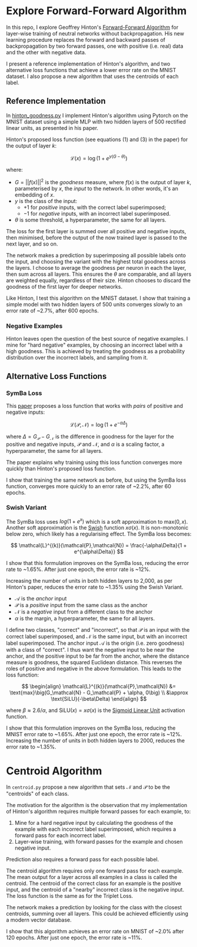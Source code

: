 # Explore Forward-Forward Algorithm

In this repo, I explore Geoffrey Hinton's [Forward-Forward Algorithm](https://arxiv.org/abs/2212.13345) for layer-wise training of neutral networks without backpropagation. His new learning procedure replaces the forward and backward passes of backpropagation by two forward passes, one with positive (i.e. real) data and the other with negative data.

I present a reference implementation of Hinton's algorithm, and two alternative loss functions that achieve a lower error rate on the MNIST dataset. I also propose a new algorithm that uses the centroids of each label.

## Reference Implementation

In [hinton_goodness.py](.\hinton_goodness.py) I implement Hinton's algorithm using Pytorch on the MNIST dataset using a simple MLP with two hidden layers of 500 rectified linear units, as presented in his paper. 

Hinton's proposed loss function (see equations (1) and (3) in the paper) for the output of layer $k$:

$$
\mathcal{L}(x) = \log(1+ e^{y(G - \theta)})
$$

where: 

* $G = ||f(x)||^2$ is the *goodness* measure, where $f(x)$ is the output of layer $k$, parameterised by $x$, the *input* to the network. In other words, it's an embedding of $x$.
* $y$ is the class of the input: 
  - $+1$ for *positive* inputs, with the correct label superimposed;
  - $-1$ for *negative* inputs, with an incorrect label superimposed.
* $\theta$ is some threshold, a hyperparameter, the same for all layers.

The loss for the first layer is summed over all positive and negative inputs, then minimised, before the output of the now trained layer is passed to the next layer, and so on.

The network makes a prediction by superimposing all possible labels onto the input, and choosing the variant with the highest total goodness across the layers. I choose to average the goodness per neuron in each the layer, then sum across all layers. This ensures the $\theta$ are comparable, and all layers are weighted equally, regardless of their size. Hinton chooses to discard the goodness of the first layer for deeper networks.

Like Hinton, I test this algorithm on the MNIST dataset. I show that training a simple model with two hidden layers of 500 units converges slowly to an error rate of ~2.7%, after 600 epochs. 

### Negative Examples

Hinton leaves open the question of the best source of negative examples. I mine for "hard negative" examples, by choosing an incorrect label with a high goodness. This is achieved by treating the goodness as a probability distribution over the incorrect labels, and sampling from it.

## Alternative Loss Functions

### SymBa Loss

This [paper](https://arxiv.org/pdf/2303.08418.pdf) proposes a loss function that works with *pairs* of positive and negative inputs:

$$
\mathcal{L}(\mathcal{P},\mathcal{N}) = \log(1+ e^{-\alpha\Delta})
$$

where $\Delta = G_\mathcal{P} - G_\mathcal{N}$ is the difference in goodness for the layer for the positive and negative inputs, $\mathcal{P}$ and $\mathcal{N}$, and $\alpha$ is a scaling factor, a hyperparameter, the same for all layers.

The paper explains why training using this loss function converges more quickly than Hinton's proposed loss function.

I show that training the same network as before, but using the SymBa loss function, converges more quickly to an error rate of ~2.2%, after 60 epochs. 

### Swish Variant

The SymBa loss uses $log(1 + e^x)$ which is a soft approximation to $\text{max}(0, x)$. Another soft approximation is the [Swish](https://en.wikipedia.org/wiki/Swish_functions) function $x\sigma(x)$. It is non-monotonic below zero, which likely has a regularising effect. The SymBa loss becomes:

$$
\mathcal{L}^{(k)}(\mathcal{P},\mathcal{N}) = \frac{-\alpha\Delta}{1 + e^{\alpha\Delta}}
$$

I show that this formulation improves on the SymBa loss, reducing the error rate to ~1.65%. After just one epoch, the error rate is ~12%. 

Increasing the number of units in both hidden layers to 2,000, as per Hinton's paper, reduces the error rate to ~1.35% using the Swish Variant.


* $\mathcal{A}$ is the *anchor* input
* $\mathcal{P}$ is a *positive* input from the same class as the anchor
* $\mathcal{N}$ is a *negative* input from a different class to the anchor
* $\alpha$ is the margin, a hyperparameter, the same for all layers.

I define two classes, "correct" and "incorrect", so that $\mathcal{P}$ is an input with the correct label superimposed, and $\mathcal{N}$ is the same input, but with an incorrect label superimposed. The anchor input $\mathcal{A}$ is the origin (i.e. zero goodness) with a class of "correct". I thus want the negative input to be near the anchor, and the positive input to be far from the anchor, where the distance measure is goodness, the squared Euclidean distance. This reverses the roles of positive and negative in the above formulation. This leads to the loss function:

$$
\begin{align}
\mathcal{L}^{(k)}(\mathcal{P},\mathcal{N}) &= 
    \text{max}\big(G_\mathcal{N} - G_\mathcal{P} + \alpha, 0\big) \\
    &\approx \text{SiLU}(-\beta\Delta)
\end{align}
$$

where $\beta \approx {2.6}/{\alpha}$, and $\text{SiLU}(x) = x\sigma(x)$ is the [Sigmoid Linear Unit](https://en.wikipedia.org/wiki/Activation_function#Table_of_activation_functions) activation function.

I show that this formulation improves on the SymBa loss, reducing the MNIST error rate to ~1.65%. After just one epoch, the error rate is ~12%. Increasing the number of units in both hidden layers to 2000, reduces the error rate to ~1.35%.

# Centroid Algorithm

In `centroid.py` propose a new algorithm that sets $\mathcal{N}$ and $\mathcal{P}$ to be the "centroids" of each class. 

The motivation for the algorithm is the observation that my implementation of Hinton's algorithm requires multiple forward passes for each example, to:

1. Mine for a hard negative input by calculating the goodness of the example with each incorrect label superimposed, which requires a forward pass for each incorrect label.
2. Layer-wise training, with forward passes for the example and chosen negative input.

Prediction also requires a forward pass for each possible label.

The centroid algorithm requires only one forward pass for each example. The mean output for a layer across all examples in a class is called the centroid. The centroid of the correct class for an example is the positive input, and the centroid of a "nearby" incorrect class is the negative input. The loss function is the same as for the Triplet Loss.

The network makes a prediction by looking for the class with the closest centroids, summing over all layers. This could be achieved efficiently using a modern vector database.

I show that this algorithm achieves an error rate on MNIST of ~2.0% after 120 epochs. After just one epoch, the error rate is ~11%.
